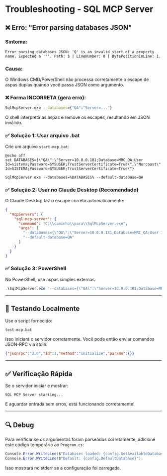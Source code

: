 # Troubleshooting - SQL MCP Server

## ❌ Erro: "Error parsing databases JSON"

### Sintoma:
```
Error parsing databases JSON: 'Q' is an invalid start of a property name. Expected a '"'. Path: $ | LineNumber: 0 | BytePositionInLine: 1.
```

### Causa:
O Windows CMD/PowerShell não processa corretamente o escape de aspas duplas quando você passa JSON como argumento.

### ❌ Forma INCORRETA (gera erro):
```cmd
SqlMcpServer.exe --databases={"QA":"Server=..."}
```

O shell interpreta as aspas e remove os escapes, resultando em JSON inválido.

### ✅ Solução 1: Usar arquivo .bat

Crie um arquivo `start-mcp.bat`:

```batch
@echo off
set DATABASES={\"QA\":\"Server=10.0.0.181;Database=MRC_QA;User Id=sistema;Password=SYSUSER;TrustServerCertificate=True\",\"Norcoast\":\"Server=10.0.51.11;Database=ECARGO;User Id=SISTEMA;Password=SYSUSER;TrustServerCertificate=True\"}

SqlMcpServer.exe --databases=%DATABASES% --default-database=QA
```

### ✅ Solução 2: Usar no Claude Desktop (Recomendado)

O Claude Desktop faz o escape correto automaticamente:

```json
{
  "mcpServers": {
    "sql-mcp-server": {
      "command": "C:\\caminho\\para\\SqlMcpServer.exe",
      "args": [
        "--databases={\"QA\":\"Server=10.0.0.181;Database=MRC_QA;User Id=sistema;Password=SYSUSER;TrustServerCertificate=True\",\"Norcoast\":\"Server=10.0.51.11;Database=ECARGO;User Id=SISTEMA;Password=SYSUSER;TrustServerCertificate=True\"}",
        "--default-database=QA"
      ]
    }
  }
}
```

### ✅ Solução 3: PowerShell

No PowerShell, use aspas simples externas:

```powershell
.\SqlMcpServer.exe '--databases={\"QA\":\"Server=10.0.0.181;Database=MRC_QA;User Id=sistema;Password=SYSUSER;TrustServerCertificate=True\"}' --default-database=QA
```

---

## 🧪 Testando Localmente

Use o script fornecido:

```cmd
test-mcp.bat
```

Isso iniciará o servidor corretamente. Você pode então enviar comandos JSON-RPC via stdin:

```json
{"jsonrpc":"2.0","id":1,"method":"initialize","params":{}}
```

---

## ✅ Verificação Rápida

Se o servidor iniciar e mostrar:
```
SQL MCP Server starting...
```

E aguardar entrada sem erros, está funcionando corretamente!

---

## 🔍 Debug

Para verificar se os argumentos foram parseados corretamente, adicione este código temporário ao `Program.cs`:

```csharp
Console.Error.WriteLine($"Databases loaded: {config.GetAvailableDatabases().Count}");
Console.Error.WriteLine($"Default: {config.DefaultDatabase}");
```

Isso mostrará no stderr se a configuração foi carregada.
